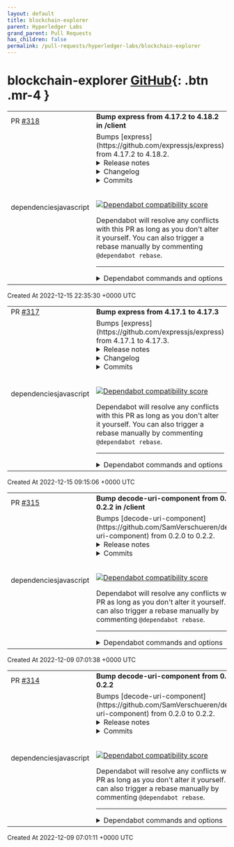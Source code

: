 ```yaml
---
layout: default
title: blockchain-explorer
parent: Hyperledger Labs
grand_parent: Pull Requests
has_children: false
permalink: /pull-requests/hyperledger-labs/blockchain-explorer
---
```


# blockchain-explorer <span class="fs-3 right-align">[GitHub](https://github.com/hyperledger-labs/blockchain-explorer){: .btn .mr-4 }</span>


<div>
    <table>
        <tr>
            <td>
                PR <a href="https://github.com/hyperledger-labs/blockchain-explorer/pull/318" class=".btn">#318</a>
            </td>
            <td>
                <b>
                    Bump express from 4.17.2 to 4.18.2 in /client
                </b>
            </td>
        </tr>
        <tr>
            <td>
                <span class="chip">dependencies</span><span class="chip">javascript</span>
            </td>
            <td>
                Bumps [express](https://github.com/expressjs/express) from 4.17.2 to 4.18.2.
<details>
<summary>Release notes</summary>
<p><em>Sourced from <a href="https://github.com/expressjs/express/releases">express's releases</a>.</em></p>
<blockquote>
<h2>4.18.2</h2>
<ul>
<li>Fix regression routing a large stack in a single route</li>
<li>deps: body-parser@1.20.1
<ul>
<li>deps: qs@6.11.0</li>
<li>perf: remove unnecessary object clone</li>
</ul>
</li>
<li>deps: qs@6.11.0</li>
</ul>
<h2>4.18.1</h2>
<ul>
<li>Fix hanging on large stack of sync routes</li>
</ul>
<h2>4.18.0</h2>
<ul>
<li>Add &quot;root&quot; option to <code>res.download</code></li>
<li>Allow <code>options</code> without <code>filename</code> in <code>res.download</code></li>
<li>Deprecate string and non-integer arguments to <code>res.status</code></li>
<li>Fix behavior of <code>null</code>/<code>undefined</code> as <code>maxAge</code> in <code>res.cookie</code></li>
<li>Fix handling very large stacks of sync middleware</li>
<li>Ignore <code>Object.prototype</code> values in settings through <code>app.set</code>/<code>app.get</code></li>
<li>Invoke <code>default</code> with same arguments as types in <code>res.format</code></li>
<li>Support proper 205 responses using <code>res.send</code></li>
<li>Use <code>http-errors</code> for <code>res.format</code> error</li>
<li>deps: body-parser@1.20.0
<ul>
<li>Fix error message for json parse whitespace in <code>strict</code></li>
<li>Fix internal error when inflated body exceeds limit</li>
<li>Prevent loss of async hooks context</li>
<li>Prevent hanging when request already read</li>
<li>deps: depd@2.0.0</li>
<li>deps: http-errors@2.0.0</li>
<li>deps: on-finished@2.4.1</li>
<li>deps: qs@6.10.3</li>
<li>deps: raw-body@2.5.1</li>
</ul>
</li>
<li>deps: cookie@0.5.0
<ul>
<li>Add <code>priority</code> option</li>
<li>Fix <code>expires</code> option to reject invalid dates</li>
</ul>
</li>
<li>deps: depd@2.0.0
<ul>
<li>Replace internal <code>eval</code> usage with <code>Function</code> constructor</li>
<li>Use instance methods on <code>process</code> to check for listeners</li>
</ul>
</li>
<li>deps: finalhandler@1.2.0
<ul>
<li>Remove set content headers that break response</li>
<li>deps: on-finished@2.4.1</li>
<li>deps: statuses@2.0.1</li>
</ul>
</li>
<li>deps: on-finished@2.4.1
<ul>
<li>Prevent loss of async hooks context</li>
</ul>
</li>
<li>deps: qs@6.10.3</li>
<li>deps: send@0.18.0
<ul>
<li>Fix emitted 416 error missing headers property</li>
<li>Limit the headers removed for 304 response</li>
<li>deps: depd@2.0.0</li>
<li>deps: destroy@1.2.0</li>
<li>deps: http-errors@2.0.0</li>
<li>deps: on-finished@2.4.1</li>
</ul>
</li>
</ul>
<!-- raw HTML omitted -->
</blockquote>
<p>... (truncated)</p>
</details>
<details>
<summary>Changelog</summary>
<p><em>Sourced from <a href="https://github.com/expressjs/express/blob/master/History.md">express's changelog</a>.</em></p>
<blockquote>
<h1>4.18.2 / 2022-10-08</h1>
<ul>
<li>Fix regression routing a large stack in a single route</li>
<li>deps: body-parser@1.20.1
<ul>
<li>deps: qs@6.11.0</li>
<li>perf: remove unnecessary object clone</li>
</ul>
</li>
<li>deps: qs@6.11.0</li>
</ul>
<h1>4.18.1 / 2022-04-29</h1>
<ul>
<li>Fix hanging on large stack of sync routes</li>
</ul>
<h1>4.18.0 / 2022-04-25</h1>
<ul>
<li>Add &quot;root&quot; option to <code>res.download</code></li>
<li>Allow <code>options</code> without <code>filename</code> in <code>res.download</code></li>
<li>Deprecate string and non-integer arguments to <code>res.status</code></li>
<li>Fix behavior of <code>null</code>/<code>undefined</code> as <code>maxAge</code> in <code>res.cookie</code></li>
<li>Fix handling very large stacks of sync middleware</li>
<li>Ignore <code>Object.prototype</code> values in settings through <code>app.set</code>/<code>app.get</code></li>
<li>Invoke <code>default</code> with same arguments as types in <code>res.format</code></li>
<li>Support proper 205 responses using <code>res.send</code></li>
<li>Use <code>http-errors</code> for <code>res.format</code> error</li>
<li>deps: body-parser@1.20.0
<ul>
<li>Fix error message for json parse whitespace in <code>strict</code></li>
<li>Fix internal error when inflated body exceeds limit</li>
<li>Prevent loss of async hooks context</li>
<li>Prevent hanging when request already read</li>
<li>deps: depd@2.0.0</li>
<li>deps: http-errors@2.0.0</li>
<li>deps: on-finished@2.4.1</li>
<li>deps: qs@6.10.3</li>
<li>deps: raw-body@2.5.1</li>
</ul>
</li>
<li>deps: cookie@0.5.0
<ul>
<li>Add <code>priority</code> option</li>
<li>Fix <code>expires</code> option to reject invalid dates</li>
</ul>
</li>
<li>deps: depd@2.0.0
<ul>
<li>Replace internal <code>eval</code> usage with <code>Function</code> constructor</li>
<li>Use instance methods on <code>process</code> to check for listeners</li>
</ul>
</li>
<li>deps: finalhandler@1.2.0
<ul>
<li>Remove set content headers that break response</li>
<li>deps: on-finished@2.4.1</li>
<li>deps: statuses@2.0.1</li>
</ul>
</li>
<li>deps: on-finished@2.4.1
<ul>
<li>Prevent loss of async hooks context</li>
</ul>
</li>
<li>deps: qs@6.10.3</li>
<li>deps: send@0.18.0</li>
</ul>
<!-- raw HTML omitted -->
</blockquote>
<p>... (truncated)</p>
</details>
<details>
<summary>Commits</summary>
<ul>
<li><a href="https://github.com/expressjs/express/commit/8368dc178af16b91b576c4c1d135f701a0007e5d"><code>8368dc1</code></a> 4.18.2</li>
<li><a href="https://github.com/expressjs/express/commit/61f40491222dbede653b9938e6a4676f187aab44"><code>61f4049</code></a> docs: replace Freenode with Libera Chat</li>
<li><a href="https://github.com/expressjs/express/commit/bb7907b932afe3a19236a642f6054b6c8f7349a0"><code>bb7907b</code></a> build: Node.js@18.10</li>
<li><a href="https://github.com/expressjs/express/commit/f56ce73186e885a938bfdb3d3d1005a58e6ae12b"><code>f56ce73</code></a> build: supertest@6.3.0</li>
<li><a href="https://github.com/expressjs/express/commit/24b3dc551670ac4fb0cd5a2bd5ef643c9525e60f"><code>24b3dc5</code></a> deps: qs@6.11.0</li>
<li><a href="https://github.com/expressjs/express/commit/689d175b8b39d8860b81d723233fb83d15201827"><code>689d175</code></a> deps: body-parser@1.20.1</li>
<li><a href="https://github.com/expressjs/express/commit/340be0f79afb9b3176afb76235aa7f92acbd5050"><code>340be0f</code></a> build: eslint@8.24.0</li>
<li><a href="https://github.com/expressjs/express/commit/33e8dc303af9277f8a7e4f46abfdcb5e72f6797b"><code>33e8dc3</code></a> docs: use Node.js name style</li>
<li><a href="https://github.com/expressjs/express/commit/644f6464b9f61cbafa8f880636b1aa5237d95bad"><code>644f646</code></a> build: supertest@6.2.4</li>
<li><a href="https://github.com/expressjs/express/commit/ecd7572f1e920b7a512452b8d9806ae617a99c54"><code>ecd7572</code></a> build: Node.js@14.20</li>
<li>Additional commits viewable in <a href="https://github.com/expressjs/express/compare/4.17.2...4.18.2">compare view</a></li>
</ul>
</details>
<br />


[![Dependabot compatibility score](https://dependabot-badges.githubapp.com/badges/compatibility_score?dependency-name=express&package-manager=npm_and_yarn&previous-version=4.17.2&new-version=4.18.2)](https://docs.github.com/en/github/managing-security-vulnerabilities/about-dependabot-security-updates#about-compatibility-scores)

Dependabot will resolve any conflicts with this PR as long as you don't alter it yourself. You can also trigger a rebase manually by commenting `@dependabot rebase`.

[//]: # (dependabot-automerge-start)
[//]: # (dependabot-automerge-end)

---

<details>
<summary>Dependabot commands and options</summary>
<br />

You can trigger Dependabot actions by commenting on this PR:
- `@dependabot rebase` will rebase this PR
- `@dependabot recreate` will recreate this PR, overwriting any edits that have been made to it
- `@dependabot merge` will merge this PR after your CI passes on it
- `@dependabot squash and merge` will squash and merge this PR after your CI passes on it
- `@dependabot cancel merge` will cancel a previously requested merge and block automerging
- `@dependabot reopen` will reopen this PR if it is closed
- `@dependabot close` will close this PR and stop Dependabot recreating it. You can achieve the same result by closing it manually
- `@dependabot ignore this major version` will close this PR and stop Dependabot creating any more for this major version (unless you reopen the PR or upgrade to it yourself)
- `@dependabot ignore this minor version` will close this PR and stop Dependabot creating any more for this minor version (unless you reopen the PR or upgrade to it yourself)
- `@dependabot ignore this dependency` will close this PR and stop Dependabot creating any more for this dependency (unless you reopen the PR or upgrade to it yourself)
- `@dependabot use these labels` will set the current labels as the default for future PRs for this repo and language
- `@dependabot use these reviewers` will set the current reviewers as the default for future PRs for this repo and language
- `@dependabot use these assignees` will set the current assignees as the default for future PRs for this repo and language
- `@dependabot use this milestone` will set the current milestone as the default for future PRs for this repo and language

You can disable automated security fix PRs for this repo from the [Security Alerts page](https://github.com/hyperledger-labs/blockchain-explorer/network/alerts).

</details>
            </td>
        </tr>
    </table>
    <div class="right-align">
        Created At 2022-12-15 22:35:30 +0000 UTC
    </div>
</div>

<div>
    <table>
        <tr>
            <td>
                PR <a href="https://github.com/hyperledger-labs/blockchain-explorer/pull/317" class=".btn">#317</a>
            </td>
            <td>
                <b>
                    Bump express from 4.17.1 to 4.17.3
                </b>
            </td>
        </tr>
        <tr>
            <td>
                <span class="chip">dependencies</span><span class="chip">javascript</span>
            </td>
            <td>
                Bumps [express](https://github.com/expressjs/express) from 4.17.1 to 4.17.3.
<details>
<summary>Release notes</summary>
<p><em>Sourced from <a href="https://github.com/expressjs/express/releases">express's releases</a>.</em></p>
<blockquote>
<h2>4.17.3</h2>
<ul>
<li>deps: accepts@~1.3.8
<ul>
<li>deps: mime-types@~2.1.34</li>
<li>deps: negotiator@0.6.3</li>
</ul>
</li>
<li>deps: body-parser@1.19.2
<ul>
<li>deps: bytes@3.1.2</li>
<li>deps: qs@6.9.7</li>
<li>deps: raw-body@2.4.3</li>
</ul>
</li>
<li>deps: cookie@0.4.2</li>
<li>deps: qs@6.9.7
<ul>
<li>Fix handling of <code>__proto__</code> keys</li>
</ul>
</li>
<li>pref: remove unnecessary regexp for trust proxy</li>
</ul>
<h2>4.17.2</h2>
<ul>
<li>Fix handling of <code>undefined</code> in <code>res.jsonp</code></li>
<li>Fix handling of <code>undefined</code> when <code>&quot;json escape&quot;</code> is enabled</li>
<li>Fix incorrect middleware execution with unanchored <code>RegExp</code>s</li>
<li>Fix <code>res.jsonp(obj, status)</code> deprecation message</li>
<li>Fix typo in <code>res.is</code> JSDoc</li>
<li>deps: body-parser@1.19.1
<ul>
<li>deps: bytes@3.1.1</li>
<li>deps: http-errors@1.8.1</li>
<li>deps: qs@6.9.6</li>
<li>deps: raw-body@2.4.2</li>
<li>deps: safe-buffer@5.2.1</li>
<li>deps: type-is@~1.6.18</li>
</ul>
</li>
<li>deps: content-disposition@0.5.4
<ul>
<li>deps: safe-buffer@5.2.1</li>
</ul>
</li>
<li>deps: cookie@0.4.1
<ul>
<li>Fix <code>maxAge</code> option to reject invalid values</li>
</ul>
</li>
<li>deps: proxy-addr@~2.0.7
<ul>
<li>Use <code>req.socket</code> over deprecated <code>req.connection</code></li>
<li>deps: forwarded@0.2.0</li>
<li>deps: ipaddr.js@1.9.1</li>
</ul>
</li>
<li>deps: qs@6.9.6</li>
<li>deps: safe-buffer@5.2.1</li>
<li>deps: send@0.17.2
<ul>
<li>deps: http-errors@1.8.1</li>
<li>deps: ms@2.1.3</li>
<li>pref: ignore empty http tokens</li>
</ul>
</li>
<li>deps: serve-static@1.14.2
<ul>
<li>deps: send@0.17.2</li>
</ul>
</li>
<li>deps: setprototypeof@1.2.0</li>
</ul>
</blockquote>
</details>
<details>
<summary>Changelog</summary>
<p><em>Sourced from <a href="https://github.com/expressjs/express/blob/master/History.md">express's changelog</a>.</em></p>
<blockquote>
<h1>4.17.3 / 2022-02-16</h1>
<ul>
<li>deps: accepts@~1.3.8
<ul>
<li>deps: mime-types@~2.1.34</li>
<li>deps: negotiator@0.6.3</li>
</ul>
</li>
<li>deps: body-parser@1.19.2
<ul>
<li>deps: bytes@3.1.2</li>
<li>deps: qs@6.9.7</li>
<li>deps: raw-body@2.4.3</li>
</ul>
</li>
<li>deps: cookie@0.4.2</li>
<li>deps: qs@6.9.7
<ul>
<li>Fix handling of <code>__proto__</code> keys</li>
</ul>
</li>
<li>pref: remove unnecessary regexp for trust proxy</li>
</ul>
<h1>4.17.2 / 2021-12-16</h1>
<ul>
<li>Fix handling of <code>undefined</code> in <code>res.jsonp</code></li>
<li>Fix handling of <code>undefined</code> when <code>&quot;json escape&quot;</code> is enabled</li>
<li>Fix incorrect middleware execution with unanchored <code>RegExp</code>s</li>
<li>Fix <code>res.jsonp(obj, status)</code> deprecation message</li>
<li>Fix typo in <code>res.is</code> JSDoc</li>
<li>deps: body-parser@1.19.1
<ul>
<li>deps: bytes@3.1.1</li>
<li>deps: http-errors@1.8.1</li>
<li>deps: qs@6.9.6</li>
<li>deps: raw-body@2.4.2</li>
<li>deps: safe-buffer@5.2.1</li>
<li>deps: type-is@~1.6.18</li>
</ul>
</li>
<li>deps: content-disposition@0.5.4
<ul>
<li>deps: safe-buffer@5.2.1</li>
</ul>
</li>
<li>deps: cookie@0.4.1
<ul>
<li>Fix <code>maxAge</code> option to reject invalid values</li>
</ul>
</li>
<li>deps: proxy-addr@~2.0.7
<ul>
<li>Use <code>req.socket</code> over deprecated <code>req.connection</code></li>
<li>deps: forwarded@0.2.0</li>
<li>deps: ipaddr.js@1.9.1</li>
</ul>
</li>
<li>deps: qs@6.9.6</li>
<li>deps: safe-buffer@5.2.1</li>
<li>deps: send@0.17.2
<ul>
<li>deps: http-errors@1.8.1</li>
<li>deps: ms@2.1.3</li>
<li>pref: ignore empty http tokens</li>
</ul>
</li>
<li>deps: serve-static@1.14.2
<ul>
<li>deps: send@0.17.2</li>
</ul>
</li>
<li>deps: setprototypeof@1.2.0</li>
</ul>
</blockquote>
</details>
<details>
<summary>Commits</summary>
<ul>
<li><a href="https://github.com/expressjs/express/commit/3d7fce56a35f4f73fa437866cd1401587a212334"><code>3d7fce5</code></a> 4.17.3</li>
<li><a href="https://github.com/expressjs/express/commit/f9063712e01979588818b0756851053b5ee43d09"><code>f906371</code></a> build: update example dependencies</li>
<li><a href="https://github.com/expressjs/express/commit/6381bc6317ec8ffbf830e2d16677e4b5af37cc08"><code>6381bc6</code></a> deps: qs@6.9.7</li>
<li><a href="https://github.com/expressjs/express/commit/a00786309641731661edb4d826a6919330887ca7"><code>a007863</code></a> deps: body-parser@1.19.2</li>
<li><a href="https://github.com/expressjs/express/commit/e98f5848a0a496c0977a2d1734067b77f69de360"><code>e98f584</code></a> Revert &quot;build: use minimatch@3.0.4 for Node.js &lt; 4&quot;</li>
<li><a href="https://github.com/expressjs/express/commit/a65913776d0b16837364ee66caa1a7f38a9997c0"><code>a659137</code></a> tests: use strict mode</li>
<li><a href="https://github.com/expressjs/express/commit/a39e409cf3739ef9c9b597a9680813a34c3931c2"><code>a39e409</code></a> tests: prevent leaking changes to NODE_ENV</li>
<li><a href="https://github.com/expressjs/express/commit/82de4de5ab92e8237d713285104e4b8452927352"><code>82de4de</code></a> examples: fix path traversal in downloads example</li>
<li><a href="https://github.com/expressjs/express/commit/12310c52947ee159f7ecd63d125243cdca891135"><code>12310c5</code></a> build: use nyc for test coverage</li>
<li><a href="https://github.com/expressjs/express/commit/884657d54665f323c236055d6e3d3e85d96e5f08"><code>884657d</code></a> examples: remove bitwise syntax for includes check</li>
<li>Additional commits viewable in <a href="https://github.com/expressjs/express/compare/4.17.1...4.17.3">compare view</a></li>
</ul>
</details>
<br />


[![Dependabot compatibility score](https://dependabot-badges.githubapp.com/badges/compatibility_score?dependency-name=express&package-manager=npm_and_yarn&previous-version=4.17.1&new-version=4.17.3)](https://docs.github.com/en/github/managing-security-vulnerabilities/about-dependabot-security-updates#about-compatibility-scores)

Dependabot will resolve any conflicts with this PR as long as you don't alter it yourself. You can also trigger a rebase manually by commenting `@dependabot rebase`.

[//]: # (dependabot-automerge-start)
[//]: # (dependabot-automerge-end)

---

<details>
<summary>Dependabot commands and options</summary>
<br />

You can trigger Dependabot actions by commenting on this PR:
- `@dependabot rebase` will rebase this PR
- `@dependabot recreate` will recreate this PR, overwriting any edits that have been made to it
- `@dependabot merge` will merge this PR after your CI passes on it
- `@dependabot squash and merge` will squash and merge this PR after your CI passes on it
- `@dependabot cancel merge` will cancel a previously requested merge and block automerging
- `@dependabot reopen` will reopen this PR if it is closed
- `@dependabot close` will close this PR and stop Dependabot recreating it. You can achieve the same result by closing it manually
- `@dependabot ignore this major version` will close this PR and stop Dependabot creating any more for this major version (unless you reopen the PR or upgrade to it yourself)
- `@dependabot ignore this minor version` will close this PR and stop Dependabot creating any more for this minor version (unless you reopen the PR or upgrade to it yourself)
- `@dependabot ignore this dependency` will close this PR and stop Dependabot creating any more for this dependency (unless you reopen the PR or upgrade to it yourself)
- `@dependabot use these labels` will set the current labels as the default for future PRs for this repo and language
- `@dependabot use these reviewers` will set the current reviewers as the default for future PRs for this repo and language
- `@dependabot use these assignees` will set the current assignees as the default for future PRs for this repo and language
- `@dependabot use this milestone` will set the current milestone as the default for future PRs for this repo and language

You can disable automated security fix PRs for this repo from the [Security Alerts page](https://github.com/hyperledger-labs/blockchain-explorer/network/alerts).

</details>
            </td>
        </tr>
    </table>
    <div class="right-align">
        Created At 2022-12-15 09:15:06 +0000 UTC
    </div>
</div>

<div>
    <table>
        <tr>
            <td>
                PR <a href="https://github.com/hyperledger-labs/blockchain-explorer/pull/315" class=".btn">#315</a>
            </td>
            <td>
                <b>
                    Bump decode-uri-component from 0.2.0 to 0.2.2 in /client
                </b>
            </td>
        </tr>
        <tr>
            <td>
                <span class="chip">dependencies</span><span class="chip">javascript</span>
            </td>
            <td>
                Bumps [decode-uri-component](https://github.com/SamVerschueren/decode-uri-component) from 0.2.0 to 0.2.2.
<details>
<summary>Release notes</summary>
<p><em>Sourced from <a href="https://github.com/SamVerschueren/decode-uri-component/releases">decode-uri-component's releases</a>.</em></p>
<blockquote>
<h2>v0.2.2</h2>
<ul>
<li>Prevent overwriting previously decoded tokens  980e0bf</li>
</ul>
<p><a href="https://github.com/SamVerschueren/decode-uri-component/compare/v0.2.1...v0.2.2">https://github.com/SamVerschueren/decode-uri-component/compare/v0.2.1...v0.2.2</a></p>
<h2>v0.2.1</h2>
<ul>
<li>Switch to GitHub workflows  76abc93</li>
<li>Fix issue where decode throws - fixes <a href="https://github-redirect.dependabot.com/SamVerschueren/decode-uri-component/issues/6">#6</a>  746ca5d</li>
<li>Update license (<a href="https://github-redirect.dependabot.com/SamVerschueren/decode-uri-component/issues/1">#1</a>)  486d7e2</li>
<li>Tidelift tasks  a650457</li>
<li>Meta tweaks  66e1c28</li>
</ul>
<p><a href="https://github.com/SamVerschueren/decode-uri-component/compare/v0.2.0...v0.2.1">https://github.com/SamVerschueren/decode-uri-component/compare/v0.2.0...v0.2.1</a></p>
</blockquote>
</details>
<details>
<summary>Commits</summary>
<ul>
<li><a href="https://github.com/SamVerschueren/decode-uri-component/commit/a0eea469d26eb0df668b081672cdb9581feb78eb"><code>a0eea46</code></a> 0.2.2</li>
<li><a href="https://github.com/SamVerschueren/decode-uri-component/commit/980e0bf09b64d94f1aa79012f895816c30ffd152"><code>980e0bf</code></a> Prevent overwriting previously decoded tokens</li>
<li><a href="https://github.com/SamVerschueren/decode-uri-component/commit/3c8a373dd4837e89b3f970e01295dd03e1405a33"><code>3c8a373</code></a> 0.2.1</li>
<li><a href="https://github.com/SamVerschueren/decode-uri-component/commit/76abc939783fe3900fadb7d384a74d324d5557f3"><code>76abc93</code></a> Switch to GitHub workflows</li>
<li><a href="https://github.com/SamVerschueren/decode-uri-component/commit/746ca5dcb6667c5d364e782d53c542830e4c10b9"><code>746ca5d</code></a> Fix issue where decode throws - fixes <a href="https://github-redirect.dependabot.com/SamVerschueren/decode-uri-component/issues/6">#6</a></li>
<li><a href="https://github.com/SamVerschueren/decode-uri-component/commit/486d7e26d3a8c0fbe860fb651fe1bc98c2f2be30"><code>486d7e2</code></a> Update license (<a href="https://github-redirect.dependabot.com/SamVerschueren/decode-uri-component/issues/1">#1</a>)</li>
<li><a href="https://github.com/SamVerschueren/decode-uri-component/commit/a65045724e6234acef87f31da499d4807b20b134"><code>a650457</code></a> Tidelift tasks</li>
<li><a href="https://github.com/SamVerschueren/decode-uri-component/commit/66e1c2834c0e189201cb65196ec3101372459b02"><code>66e1c28</code></a> Meta tweaks</li>
<li>See full diff in <a href="https://github.com/SamVerschueren/decode-uri-component/compare/v0.2.0...v0.2.2">compare view</a></li>
</ul>
</details>
<br />


[![Dependabot compatibility score](https://dependabot-badges.githubapp.com/badges/compatibility_score?dependency-name=decode-uri-component&package-manager=npm_and_yarn&previous-version=0.2.0&new-version=0.2.2)](https://docs.github.com/en/github/managing-security-vulnerabilities/about-dependabot-security-updates#about-compatibility-scores)

Dependabot will resolve any conflicts with this PR as long as you don't alter it yourself. You can also trigger a rebase manually by commenting `@dependabot rebase`.

[//]: # (dependabot-automerge-start)
[//]: # (dependabot-automerge-end)

---

<details>
<summary>Dependabot commands and options</summary>
<br />

You can trigger Dependabot actions by commenting on this PR:
- `@dependabot rebase` will rebase this PR
- `@dependabot recreate` will recreate this PR, overwriting any edits that have been made to it
- `@dependabot merge` will merge this PR after your CI passes on it
- `@dependabot squash and merge` will squash and merge this PR after your CI passes on it
- `@dependabot cancel merge` will cancel a previously requested merge and block automerging
- `@dependabot reopen` will reopen this PR if it is closed
- `@dependabot close` will close this PR and stop Dependabot recreating it. You can achieve the same result by closing it manually
- `@dependabot ignore this major version` will close this PR and stop Dependabot creating any more for this major version (unless you reopen the PR or upgrade to it yourself)
- `@dependabot ignore this minor version` will close this PR and stop Dependabot creating any more for this minor version (unless you reopen the PR or upgrade to it yourself)
- `@dependabot ignore this dependency` will close this PR and stop Dependabot creating any more for this dependency (unless you reopen the PR or upgrade to it yourself)
- `@dependabot use these labels` will set the current labels as the default for future PRs for this repo and language
- `@dependabot use these reviewers` will set the current reviewers as the default for future PRs for this repo and language
- `@dependabot use these assignees` will set the current assignees as the default for future PRs for this repo and language
- `@dependabot use this milestone` will set the current milestone as the default for future PRs for this repo and language

You can disable automated security fix PRs for this repo from the [Security Alerts page](https://github.com/hyperledger-labs/blockchain-explorer/network/alerts).

</details>
            </td>
        </tr>
    </table>
    <div class="right-align">
        Created At 2022-12-09 07:01:38 +0000 UTC
    </div>
</div>

<div>
    <table>
        <tr>
            <td>
                PR <a href="https://github.com/hyperledger-labs/blockchain-explorer/pull/314" class=".btn">#314</a>
            </td>
            <td>
                <b>
                    Bump decode-uri-component from 0.2.0 to 0.2.2
                </b>
            </td>
        </tr>
        <tr>
            <td>
                <span class="chip">dependencies</span><span class="chip">javascript</span>
            </td>
            <td>
                Bumps [decode-uri-component](https://github.com/SamVerschueren/decode-uri-component) from 0.2.0 to 0.2.2.
<details>
<summary>Release notes</summary>
<p><em>Sourced from <a href="https://github.com/SamVerschueren/decode-uri-component/releases">decode-uri-component's releases</a>.</em></p>
<blockquote>
<h2>v0.2.2</h2>
<ul>
<li>Prevent overwriting previously decoded tokens  980e0bf</li>
</ul>
<p><a href="https://github.com/SamVerschueren/decode-uri-component/compare/v0.2.1...v0.2.2">https://github.com/SamVerschueren/decode-uri-component/compare/v0.2.1...v0.2.2</a></p>
<h2>v0.2.1</h2>
<ul>
<li>Switch to GitHub workflows  76abc93</li>
<li>Fix issue where decode throws - fixes <a href="https://github-redirect.dependabot.com/SamVerschueren/decode-uri-component/issues/6">#6</a>  746ca5d</li>
<li>Update license (<a href="https://github-redirect.dependabot.com/SamVerschueren/decode-uri-component/issues/1">#1</a>)  486d7e2</li>
<li>Tidelift tasks  a650457</li>
<li>Meta tweaks  66e1c28</li>
</ul>
<p><a href="https://github.com/SamVerschueren/decode-uri-component/compare/v0.2.0...v0.2.1">https://github.com/SamVerschueren/decode-uri-component/compare/v0.2.0...v0.2.1</a></p>
</blockquote>
</details>
<details>
<summary>Commits</summary>
<ul>
<li><a href="https://github.com/SamVerschueren/decode-uri-component/commit/a0eea469d26eb0df668b081672cdb9581feb78eb"><code>a0eea46</code></a> 0.2.2</li>
<li><a href="https://github.com/SamVerschueren/decode-uri-component/commit/980e0bf09b64d94f1aa79012f895816c30ffd152"><code>980e0bf</code></a> Prevent overwriting previously decoded tokens</li>
<li><a href="https://github.com/SamVerschueren/decode-uri-component/commit/3c8a373dd4837e89b3f970e01295dd03e1405a33"><code>3c8a373</code></a> 0.2.1</li>
<li><a href="https://github.com/SamVerschueren/decode-uri-component/commit/76abc939783fe3900fadb7d384a74d324d5557f3"><code>76abc93</code></a> Switch to GitHub workflows</li>
<li><a href="https://github.com/SamVerschueren/decode-uri-component/commit/746ca5dcb6667c5d364e782d53c542830e4c10b9"><code>746ca5d</code></a> Fix issue where decode throws - fixes <a href="https://github-redirect.dependabot.com/SamVerschueren/decode-uri-component/issues/6">#6</a></li>
<li><a href="https://github.com/SamVerschueren/decode-uri-component/commit/486d7e26d3a8c0fbe860fb651fe1bc98c2f2be30"><code>486d7e2</code></a> Update license (<a href="https://github-redirect.dependabot.com/SamVerschueren/decode-uri-component/issues/1">#1</a>)</li>
<li><a href="https://github.com/SamVerschueren/decode-uri-component/commit/a65045724e6234acef87f31da499d4807b20b134"><code>a650457</code></a> Tidelift tasks</li>
<li><a href="https://github.com/SamVerschueren/decode-uri-component/commit/66e1c2834c0e189201cb65196ec3101372459b02"><code>66e1c28</code></a> Meta tweaks</li>
<li>See full diff in <a href="https://github.com/SamVerschueren/decode-uri-component/compare/v0.2.0...v0.2.2">compare view</a></li>
</ul>
</details>
<br />


[![Dependabot compatibility score](https://dependabot-badges.githubapp.com/badges/compatibility_score?dependency-name=decode-uri-component&package-manager=npm_and_yarn&previous-version=0.2.0&new-version=0.2.2)](https://docs.github.com/en/github/managing-security-vulnerabilities/about-dependabot-security-updates#about-compatibility-scores)

Dependabot will resolve any conflicts with this PR as long as you don't alter it yourself. You can also trigger a rebase manually by commenting `@dependabot rebase`.

[//]: # (dependabot-automerge-start)
[//]: # (dependabot-automerge-end)

---

<details>
<summary>Dependabot commands and options</summary>
<br />

You can trigger Dependabot actions by commenting on this PR:
- `@dependabot rebase` will rebase this PR
- `@dependabot recreate` will recreate this PR, overwriting any edits that have been made to it
- `@dependabot merge` will merge this PR after your CI passes on it
- `@dependabot squash and merge` will squash and merge this PR after your CI passes on it
- `@dependabot cancel merge` will cancel a previously requested merge and block automerging
- `@dependabot reopen` will reopen this PR if it is closed
- `@dependabot close` will close this PR and stop Dependabot recreating it. You can achieve the same result by closing it manually
- `@dependabot ignore this major version` will close this PR and stop Dependabot creating any more for this major version (unless you reopen the PR or upgrade to it yourself)
- `@dependabot ignore this minor version` will close this PR and stop Dependabot creating any more for this minor version (unless you reopen the PR or upgrade to it yourself)
- `@dependabot ignore this dependency` will close this PR and stop Dependabot creating any more for this dependency (unless you reopen the PR or upgrade to it yourself)
- `@dependabot use these labels` will set the current labels as the default for future PRs for this repo and language
- `@dependabot use these reviewers` will set the current reviewers as the default for future PRs for this repo and language
- `@dependabot use these assignees` will set the current assignees as the default for future PRs for this repo and language
- `@dependabot use this milestone` will set the current milestone as the default for future PRs for this repo and language

You can disable automated security fix PRs for this repo from the [Security Alerts page](https://github.com/hyperledger-labs/blockchain-explorer/network/alerts).

</details>
            </td>
        </tr>
    </table>
    <div class="right-align">
        Created At 2022-12-09 07:01:11 +0000 UTC
    </div>
</div>

